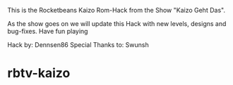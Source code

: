 This is the Rocketbeans Kaizo Rom-Hack from the Show "Kaizo Geht Das". 

As the show goes on we will update this Hack with new levels, designs and bug-fixes. Have fun playing

Hack by: Dennsen86 
Special Thanks to: Swunsh

 # rbtv-kaizo
